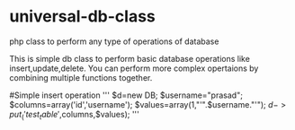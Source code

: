 # universal-db-class
php class to perform any type of operations of database

This is simple db class to perform basic database operations like insert,update,delete.
You can perform more complex opertaions by combining multiple functions together.

#Simple insert operation
'''
$d=new DB;
$username="prasad";
$columns=array('id','username');
$values=array(1,"'".$username."'");
$d->put_('test_table',$columns,$values);
'''

